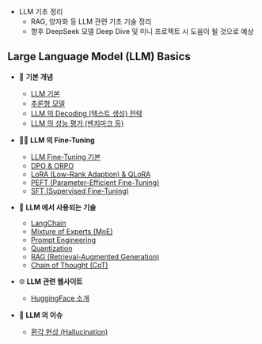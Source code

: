  * LLM 기초 정리
   * RAG, 양자화 등 LLM 관련 기초 기술 정리
   * 향후 DeepSeek 모델 Deep Dive 및 미니 프로젝트 시 도움이 될 것으로 예상

## Large Language Model (LLM) Basics

* 🌱 **기본 개념**
  * [LLM 기본](LLM_기초_LLM_basics.md)
  * [추론형 모델](LLM_기초_추론형_모델.md)
  * [LLM 의 Decoding (텍스트 생성) 전략](LLM_기초_Decoding_Strategies.md)
  * [LLM 의 성능 평가 (벤치마크 등)](LLM_기초_LLM의_성능_평가.md)

* 👱‍♀️ **LLM 의 Fine-Tuning**
  * [LLM Fine-Tuning 기본](LLM_기초_Fine_Tuning.md)
  * [DPO & ORPO](LLM_기초_Fine_Tuning_DPO_ORPO.md)
  * [LoRA (Low-Rank Adaption) & QLoRA](LLM_기초_Fine_Tuning_LoRA_QLoRA.md)
  * [PEFT (Parameter-Efficient Fine-Tuning)](LLM_기초_Fine_Tuning_PEFT.md)
  * [SFT (Supervised Fine-Tuning)](LLM_기초_Fine_Tuning_SFT.md)

* 🤖 **LLM 에서 사용되는 기술**
  * [LangChain](LLM_기초_Langchain.md)
  * [Mixture of Experts (MoE)](LLM_기초_Mixture_of_Experts.md)
  * [Prompt Engineering](LLM_기초_Prompt_Engineering.md)
  * [Quantization](LLM_기초_Quantization.md)
  * [RAG (Retrieval-Augmented Generation)](LLM_기초_RAG.md)
  * [Chain of Thought (CoT)](LLM_기초_Chain_of_Thought.md)

* 🌐 **LLM 관련 웹사이트**
  * [HuggingFace 소개](LLM_기초_HuggingFace.md)

* 🚨 **LLM 의 이슈**
  * [환각 현상 (Hallucination)](LLM_기초_환각_현상.md)
